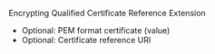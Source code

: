 Encrypting Qualified Certificate Reference Extension
* Optional: PEM format certificate (value)
* Optional: Certificate reference URI
